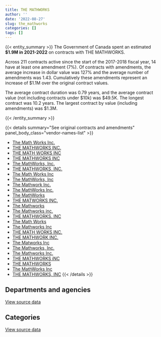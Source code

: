 ```yaml
---
title: THE MATHWORKS
author: ''
date: '2022-08-27'
slug: the_mathworks
categories: []
tags: []
---
```


<script src="/rmarkdown-libs/htmlwidgets/htmlwidgets.js"></script>
<link href="/rmarkdown-libs/datatables-css/datatables-crosstalk.css" rel="stylesheet" />
<script src="/rmarkdown-libs/datatables-binding/datatables.js"></script>
<script src="/rmarkdown-libs/jquery/jquery-3.6.0.min.js"></script>
<link href="/rmarkdown-libs/dt-core-bootstrap/css/dataTables.bootstrap.min.css" rel="stylesheet" />
<link href="/rmarkdown-libs/dt-core-bootstrap/css/dataTables.bootstrap.extra.css" rel="stylesheet" />
<script src="/rmarkdown-libs/dt-core-bootstrap/js/jquery.dataTables.min.js"></script>
<script src="/rmarkdown-libs/dt-core-bootstrap/js/dataTables.bootstrap.min.js"></script>
<link href="/rmarkdown-libs/crosstalk/css/crosstalk.min.css" rel="stylesheet" />
<script src="/rmarkdown-libs/crosstalk/js/crosstalk.min.js"></script>
<script src="/rmarkdown-libs/htmlwidgets/htmlwidgets.js"></script>
<link href="/rmarkdown-libs/datatables-css/datatables-crosstalk.css" rel="stylesheet" />
<script src="/rmarkdown-libs/datatables-binding/datatables.js"></script>
<script src="/rmarkdown-libs/jquery/jquery-3.6.0.min.js"></script>
<link href="/rmarkdown-libs/dt-core-bootstrap/css/dataTables.bootstrap.min.css" rel="stylesheet" />
<link href="/rmarkdown-libs/dt-core-bootstrap/css/dataTables.bootstrap.extra.css" rel="stylesheet" />
<script src="/rmarkdown-libs/dt-core-bootstrap/js/jquery.dataTables.min.js"></script>
<script src="/rmarkdown-libs/dt-core-bootstrap/js/dataTables.bootstrap.min.js"></script>
<link href="/rmarkdown-libs/crosstalk/css/crosstalk.min.css" rel="stylesheet" />
<script src="/rmarkdown-libs/crosstalk/js/crosstalk.min.js"></script>

{{< entity_summary >}}
The Government of Canada spent an estimated **\$1.9M in 2021-2022** on contracts with THE MATHWORKS.

Across 211 contracts active since the start of the 2017-2018 fiscal year, 14 have at least one amendment (7%). Of contracts with amendments, the average increase in dollar value was 127% and the average number of amendments was 1.43. Cumulatively these amendments represent an increase of \$1.1M over the original contract values.

The average contract duration was 0.79 years, and the average contract value (not including contracts under \$10k) was \$49.5K. The longest contract was 10.2 years. The largest contract by value (including amendments) was \$1.3M.

{{< /entity_summary >}}

{{< details summary="See original contracts and amendments" panel_body_class="vendor-names-list" >}}
- [The Math Works Inc.](https://search.open.canada.ca/en/ct/?sort=contract_value_f%20desc&page=1&search_text=%22The%20Math%20Works%20Inc.%22)
- [THE MATHWORKS INC.](https://search.open.canada.ca/en/ct/?sort=contract_value_f%20desc&page=1&search_text=%22THE%20MATHWORKS%20INC.%22)
- [THE MATH WORKS INC](https://search.open.canada.ca/en/ct/?sort=contract_value_f%20desc&page=1&search_text=%22THE%20MATH%20WORKS%20INC%22)
- [THE MATHWORKS INC](https://search.open.canada.ca/en/ct/?sort=contract_value_f%20desc&page=1&search_text=%22THE%20MATHWORKS%20INC%22)
- [The MathWorks, Inc.](https://search.open.canada.ca/en/ct/?sort=contract_value_f%20desc&page=1&search_text=%22The%20MathWorks%2c%20Inc.%22)
- [THE MATHWORKS, INC.](https://search.open.canada.ca/en/ct/?sort=contract_value_f%20desc&page=1&search_text=%22THE%20MATHWORKS%2c%20INC.%22)
- [The Math Works Inc](https://search.open.canada.ca/en/ct/?sort=contract_value_f%20desc&page=1&search_text=%22The%20Math%20Works%20Inc%22)
- [The MathWorks, Inc](https://search.open.canada.ca/en/ct/?sort=contract_value_f%20desc&page=1&search_text=%22The%20MathWorks%2c%20Inc%22)
- [The Mathwork Inc.](https://search.open.canada.ca/en/ct/?sort=contract_value_f%20desc&page=1&search_text=%22The%20Mathwork%20Inc.%22)
- [The MathWorks Inc.](https://search.open.canada.ca/en/ct/?sort=contract_value_f%20desc&page=1&search_text=%22The%20MathWorks%20Inc.%22)
- [The MathWorks](https://search.open.canada.ca/en/ct/?sort=contract_value_f%20desc&page=1&search_text=%22The%20MathWorks%22)
- [THE MATWORKS INC.](https://search.open.canada.ca/en/ct/?sort=contract_value_f%20desc&page=1&search_text=%22THE%20MATWORKS%20INC.%22)
- [The Mathworks](https://search.open.canada.ca/en/ct/?sort=contract_value_f%20desc&page=1&search_text=%22The%20Mathworks%22)
- [The Mathworks inc.](https://search.open.canada.ca/en/ct/?sort=contract_value_f%20desc&page=1&search_text=%22The%20Mathworks%20inc.%22)
- [THE MATHWORKS. INC](https://search.open.canada.ca/en/ct/?sort=contract_value_f%20desc&page=1&search_text=%22THE%20MATHWORKS.%20INC%22)
- [The Math Works](https://search.open.canada.ca/en/ct/?sort=contract_value_f%20desc&page=1&search_text=%22The%20Math%20Works%22)
- [The Mathworks Inc](https://search.open.canada.ca/en/ct/?sort=contract_value_f%20desc&page=1&search_text=%22The%20Mathworks%20Inc%22)
- [THE MATH WORKS INC.](https://search.open.canada.ca/en/ct/?sort=contract_value_f%20desc&page=1&search_text=%22THE%20MATH%20WORKS%20INC.%22)
- [THE MATHWORK INC.](https://search.open.canada.ca/en/ct/?sort=contract_value_f%20desc&page=1&search_text=%22THE%20MATHWORK%20INC.%22)
- [The Matworks Inc](https://search.open.canada.ca/en/ct/?sort=contract_value_f%20desc&page=1&search_text=%22The%20Matworks%20Inc%22)
- [The Mathworks, Inc.](https://search.open.canada.ca/en/ct/?sort=contract_value_f%20desc&page=1&search_text=%22The%20Mathworks%2c%20Inc.%22)
- [The Mathworks Inc.](https://search.open.canada.ca/en/ct/?sort=contract_value_f%20desc&page=1&search_text=%22The%20Mathworks%20Inc.%22)
- [THE MATHWORKS iNC](https://search.open.canada.ca/en/ct/?sort=contract_value_f%20desc&page=1&search_text=%22THE%20MATHWORKS%20iNC%22)
- [THE MATHWORKS](https://search.open.canada.ca/en/ct/?sort=contract_value_f%20desc&page=1&search_text=%22THE%20MATHWORKS%22)
- [The MathWorks Inc](https://search.open.canada.ca/en/ct/?sort=contract_value_f%20desc&page=1&search_text=%22The%20MathWorks%20Inc%22)
- [THE MATHWORKS, INC](https://search.open.canada.ca/en/ct/?sort=contract_value_f%20desc&page=1&search_text=%22THE%20MATHWORKS%2c%20INC%22)
{{< /details >}}

## Departments and agencies

<div id="htmlwidget-1" style="width:100%;height:auto;" class="datatables html-widget"></div>
<script type="application/json" data-for="htmlwidget-1">{"x":{"style":"bootstrap","filter":"none","vertical":false,"data":[["<a href=\"/departments/aafc-aac/\">Agriculture and Agri-Food Canada<\/a>","<a href=\"/departments/csa-asc/\">Canadian Space Agency<\/a>","<a href=\"/departments/dfo-mpo/\">Fisheries and Oceans Canada<\/a>","<a href=\"/departments/dnd-mdn/\">National Defence<\/a>","<a href=\"/departments/ec/\">Environment and Climate Change Canada<\/a>","<a href=\"/departments/esdc-edsc/\">Employment and Social Development Canada<\/a>","<a href=\"/departments/fin/\">Department of Finance Canada<\/a>","<a href=\"/departments/ic/\">Innovation, Science and Economic Development Canada<\/a>","<a href=\"/departments/nrc-cnrc/\">National Research Council Canada<\/a>","<a href=\"/departments/nrcan-rncan/\">Natural Resources Canada<\/a>","<a href=\"/departments/osfi-bsif/\">Office of the Superintendent of Financial Institutions Canada<\/a>","<a href=\"/departments/rcmp-grc/\">Royal Canadian Mounted Police<\/a>","<a href=\"/departments/ssc-spc/\">Shared Services Canada<\/a>"],[16031.18,224328.48,193767.66,725997.3,50025.97,null,13979.93,11295.59,296211.83,54494.57,36151.39,null,95900.05],[10132.22,185277.74,373933.69,1224487.32,46223.72,null,null,null,356011.12,206369.71,12754.33,16580.93,66356.9],[null,48278.11,null,441355.89,132998.28,177349.53,null,15390.8,569383.31,178493.25,12107.73,null,74156.99],[21617.68,99499.78,594874.86,590954.2,61888.45,51332.81,null,36018.96,336388.54,111918.01,null,null,null]],"container":"<table class=\"table table-striped table-hover row-border order-column display\">\n  <thead>\n    <tr>\n      <th>Department<\/th>\n      <th>2018-2019<\/th>\n      <th>2019-2020<\/th>\n      <th>2020-2021<\/th>\n      <th>2021-2022<\/th>\n    <\/tr>\n  <\/thead>\n<\/table>","options":{"order":[[4,"desc"]],"pageLength":10,"autoWidth":true,"columnDefs":[{"targets":1,"render":"function(data, type, row, meta) {\n    return type !== 'display' ? data : DTWidget.formatCurrency(data, \"$\", 2, 3, \",\", \".\", true, null);\n  }"},{"targets":2,"render":"function(data, type, row, meta) {\n    return type !== 'display' ? data : DTWidget.formatCurrency(data, \"$\", 2, 3, \",\", \".\", true, null);\n  }"},{"targets":3,"render":"function(data, type, row, meta) {\n    return type !== 'display' ? data : DTWidget.formatCurrency(data, \"$\", 2, 3, \",\", \".\", true, null);\n  }"},{"targets":4,"render":"function(data, type, row, meta) {\n    return type !== 'display' ? data : DTWidget.formatCurrency(data, \"$\", 2, 3, \",\", \".\", true, null);\n  }"},{"width":"16%","targets":[1,2,3,4]},{"className":"dt-right","targets":[1,2,3,4]}],"orderClasses":false}},"evals":["options.columnDefs.0.render","options.columnDefs.1.render","options.columnDefs.2.render","options.columnDefs.3.render"],"jsHooks":[]}</script>
<p class="text-right">
<a href="https://github.com/GoC-Spending/contracts-data/tree/main/data/out/vendors/the_mathworks/summary_by_fiscal_year_by_department.csv" class="source-data-link btn btn-link">View source data</a>
</p>

## Categories

<div id="htmlwidget-2" style="width:100%;height:auto;" class="datatables html-widget"></div>
<script type="application/json" data-for="htmlwidget-2">{"x":{"style":"bootstrap","filter":"none","vertical":false,"data":[["<a href=\"/categories/0_other/\">(Other)<\/a>","<a href=\"/categories/1_facilities_and_construction/\">Facilities and construction<\/a>","<a href=\"/categories/11_defence/\">Defence<\/a>","<a href=\"/categories/3_information_technology/\">Information technology<\/a>","<a href=\"/categories/6_industrial_products_and_services/\">Industrial products and services<\/a>"],[null,null,700385.79,992186.66,25611.51],[null,10628.08,1146229.93,1263012.29,78257.39],[2932.54,null,441355.89,1205225.46,null],[15209.42,null,590954.2,1298329.67,null]],"container":"<table class=\"table table-striped table-hover row-border order-column display\">\n  <thead>\n    <tr>\n      <th>Category<\/th>\n      <th>2018-2019<\/th>\n      <th>2019-2020<\/th>\n      <th>2020-2021<\/th>\n      <th>2021-2022<\/th>\n    <\/tr>\n  <\/thead>\n<\/table>","options":{"order":[[4,"desc"]],"dom":"t","pageLength":30,"autoWidth":true,"columnDefs":[{"targets":1,"render":"function(data, type, row, meta) {\n    return type !== 'display' ? data : DTWidget.formatCurrency(data, \"$\", 2, 3, \",\", \".\", true, null);\n  }"},{"targets":2,"render":"function(data, type, row, meta) {\n    return type !== 'display' ? data : DTWidget.formatCurrency(data, \"$\", 2, 3, \",\", \".\", true, null);\n  }"},{"targets":3,"render":"function(data, type, row, meta) {\n    return type !== 'display' ? data : DTWidget.formatCurrency(data, \"$\", 2, 3, \",\", \".\", true, null);\n  }"},{"targets":4,"render":"function(data, type, row, meta) {\n    return type !== 'display' ? data : DTWidget.formatCurrency(data, \"$\", 2, 3, \",\", \".\", true, null);\n  }"},{"width":"16%","targets":[1,2,3,4]},{"className":"dt-right","targets":[1,2,3,4]}],"orderClasses":false,"lengthMenu":[10,25,30,50,100]}},"evals":["options.columnDefs.0.render","options.columnDefs.1.render","options.columnDefs.2.render","options.columnDefs.3.render"],"jsHooks":[]}</script>
<p class="text-right">
<a href="https://github.com/GoC-Spending/contracts-data/tree/main/data/out/vendors/the_mathworks/summary_by_fiscal_year_by_category.csv" class="source-data-link btn btn-link">View source data</a>
</p>

